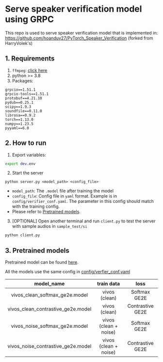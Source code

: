 # Serve speaker verification model using GRPC
This repo is used to serve speaker verification model that is implemented in: https://github.com/hoanduy27/PyTorch_Speaker_Verification (forked from HarryVolek's)


## 1. Requirements
1. `ffmpeg`: [click here](https://ffmpeg.org/download.html)
2. python >= 3.8
3. Packages:
```
grpcio==1.51.1
grpcio-tools==1.51.1
protobuf==4.21.10
pydub==0.25.1
scipy==1.9.3
soundfile==0.11.0
librosa==0.9.2
torch==1.13.0
numpy==1.23.5
pyyaml==6.0
```


## 2. How to run
1. Export variables:
```sh
export dev.env
```

2. Start the server
```
python server.py <model_path> <config_file>
```

- `model_path`: The `.model` file after training the model
- `config_file`: Config file in `yaml` format. Example is in `config/verifier_conf.yaml`. The parameter in this config should match with the training config.
- Please refer to [Pretrained models](#pretrained-models).

3. [OPTIONAL] Open another terminal and run `client.py` to test the server with sample audios in `sample_test/si`
```sh
python client.py
```

## 3. Pretrained models <a name="pretrained-model"></a>
Pretrained model can be found [here](https://drive.google.com/drive/folders/1s5UfdLmR2yocsPKUStXSYGNsrvTqgIAW?usp=share_link). 

All the models use the same config in [config/verfier_conf.yaml](config/verifier_conf.yaml)

|model_name|train data|loss|
|:---------:|:---------:|:---------:|
|vivos_clean_softmax_ge2e.model|vivos (clean)|Softmax GE2E|
|vivos_clean_contrastive_ge2e.model|vivos (clean)|Contrastive GE2E|
|vivos_noise_softmax_ge2e.model|vivos (clean + noise)|Softmax GE2E|
|vivos_noise_contrastive_ge2e.model|vivos (clean + noise)|Contrastive GE2E|